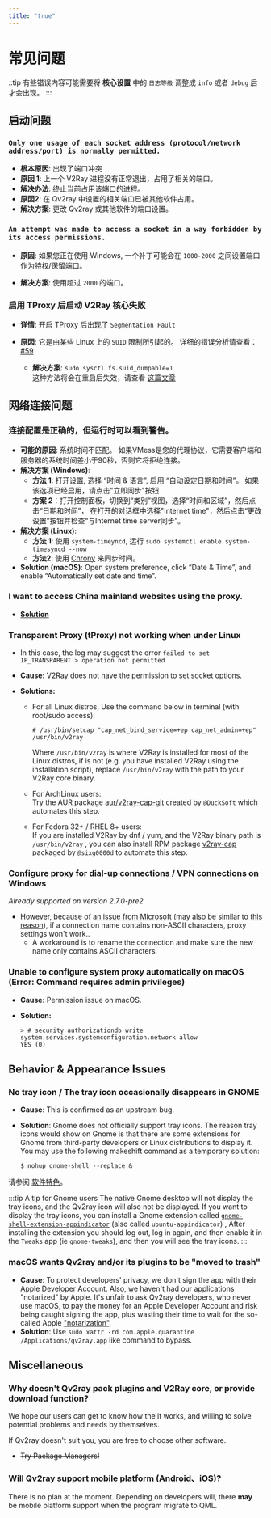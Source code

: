 ```yaml
---
title: "true"
---
```


# 常见问题

::tip 有些错误内容可能需要将 **核心设置** 中的 `日志等级` 调整成 `info` 或者 `debug` 后才会出现。 :::

## 启动问题

### `Only one usage of each socket address (protocol/network address/port) is normally permitted.`

- **根本原因**: 出现了端口冲突
- **原因 1**: 上一个 V2Ray 进程没有正常退出，占用了相关的端口。
- **解决办法**: 终止当前占用该端口的进程。
- **原因2**: 在 Qv2ray 中设置的相关端口已被其他软件占用。
- **解决方案**: 更改 Qv2ray 或其他软件的端口设置。

### `An attempt was made to access a socket in a way forbidden by its access permissions.`

- **原因**: 如果您正在使用 Windows, 一个补丁可能会在 `1000-2000` 之间设置端口作为特权/保留端口。

- **解决方案**: 使用超过 `2000` 的端口。

### 启用 TProxy 后启动 V2Ray 核心失败

- **详情**: 开启 TProxy 后出现了 `Segmentation Fault`

- **原因**: 它是由某些 Linux 上的 `SUID` 限制所引起的。 详细的错误分析请查看：[#59](https://github.com/Qv2ray/Qv2ray/issues/59)
  - **解决方案**: `sudo sysctl fs.suid_dumpable=1`  
    这种方法将会在重启后失效，请查看 [这篇文章](http://ssdxiao.github.io/linux/2017/03/20/Sysctl-not-applay-on-boot.html)

## 网络连接问题

### 连接配置是正确的，但运行时可以看到警告。

- **可能的原因**: 系统时间不匹配。 如果VMess是您的代理协议，它需要客户端和服务器的系统时间差小于90秒，否则它将拒绝连接。
- **解决方案 (Windows)**:
  - **方法 1**: 打开设置, 选择 “时间 & 语言”, 启用 “自动设定日期和时间”。 如果该选项已经启用，请点击"立即同步"按钮
  - **方案 2**：打开控制面板，切换到“类别”视图，选择“时间和区域”，然后点击“日期和时间”， 在打开的对话框中选择"Internet time"，然后点击“更改设置”按钮并检查“与Internet time server同步”。
- **解决方案 (Linux)**:
  - **方法 1**: 使用 `system-timeyncd`, 运行 `sudo systemctl enable system-timesyncd --now`
  - **方法2**: 使用 [Chrony](https://www.chrony.tuxfamily.org) 来同步时间。
- **Solution (macOS)**: Open system preference, click “Date & Time”, and enable “Automatically set date and time”.

### I want to access China mainland websites using the proxy.

- [**Solution**](../getting-started/step5.md#tweaking-routing-schemes)

### Transparent Proxy (tProxy) not working when under Linux

- In this case, the log may suggest the error `failed to set IP_TRANSPARENT > operation not permitted`

- **Cause:** V2Ray does not have the permission to set socket options.

- **Solutions:**

  - For all Linux distros, Use the command below in terminal (with root/sudo access):

    ```
    # /usr/bin/setcap "cap_net_bind_service=+ep cap_net_admin=+ep" /usr/bin/v2ray
    ```

    Where `/usr/bin/v2ray` is where V2Ray is installed for most of the Linux distros, if is not (e.g. you have installed V2Ray using the installation script), replace `/usr/bin/v2ray` with the path to your V2Ray core binary.

  - For ArchLinux users:  
    Try the AUR package [aur/v2ray-cap-git](https://aur.archlinux.org/packages/v2ray-cap-git/) created by `@DuckSoft` which automates this step.

  - For Fedora 32+ / RHEL 8+ users:  
    If you are installed V2Ray by dnf / yum, and the V2Ray binary path is `/usr/bin/v2ray` , you can also install RPM package [v2ray-cap](https://copr.fedorainfracloud.org/coprs/sixg0000d/v2ray/) packaged by `@sixg0000d` to automate this step.

### Configure proxy for dial-up connections / VPN connections on Windows

*Already supported on version 2.7.0-pre2*

- However, because of [an issue from Microsoft](https://support.microsoft.com/en-us/topic/cannot-configure-proxy-settings-if-a-vpn-connection-name-contains-non-ascii-characters-2c648407-bb72-5600-3126-8c721bc91b70) (may also be similar to [this reason](https://github.com/shadowsocks/shadowsocks-windows/issues/1116#issuecomment-294075565)), if a connection name contains non-ASCII characters, proxy settings won't work..
  - A workaround is to rename the connection and make sure the new name only contains ASCII characters.

### Unable to configure system proxy automatically on macOS (Error: Command requires admin privileges)
- **Cause:** Permission issue on macOS.
- **Solution:**

    ```shell
    > # security authorizationdb write system.services.systemconfiguration.network allow
    YES (0)
    ```



## Behavior & Appearance Issues

### No tray icon / The tray icon occasionally disappears in GNOME

- **Cause**: This is confirmed as an upstream bug.
- **Solution**: Gnome does not officially support tray icons. The reason tray icons would show on Gnome is that there are some extensions for Gnome from third-party developers or Linux distributions to display it. You may use the following makeshift command as a temporary solution:

    ```shell
    $ nohup gnome-shell --replace &
    ```

请参阅 [软件特色](features.md)。

:::tip A tip for Gnome users The native Gnome desktop will not display the tray icons, and the Qv2ray icon will also not be displayed. If you want to display the tray icons, you can install a Gnome extension called [`gnome-shell-extension-appindicator`](https://github.com/ubuntu/gnome-shell-extension-appindicator) (also called `ubuntu-appindicator`) , After installing the extension you should log out, log in again, and then enable it in the `Tweaks` app (ie `gnome-tweaks`), and then you will see the tray icons. :::

### macOS wants Qv2ray and/or its plugins to be "moved to trash"

- **Cause**: To protect developers' privacy, we don't sign the app with their Apple Developer Account. Also, we haven't had our applications "notarized" by Apple. It's unfair to ask Qv2ray developers, who never use macOS, to pay the money for an Apple Developer Account and risk being caught signing the app, plus wasting their time to wait for the so-called Apple ["notarization"](https://krita.org/en/item/first-notarized-macos-build-of-krita/).
- **Solution**: Use `sudo xattr -rd com.apple.quarantine /Applications/qv2ray.app` like command to bypass.



## Miscellaneous

### Why doesn't Qv2ray pack plugins and V2Ray core, or provide download function?

We hope our users can get to know how the it works, and willing to solve potential problems and needs by themselves.

If Qv2ray doesn't suit you, you are free to choose other software.

- ~~Try Package Managers!~~

### Will Qv2ray support mobile platform (Android、iOS)?

There is no plan at the moment. Depending on developers will, there **may** be mobile platform support when the program migrate to QML.
